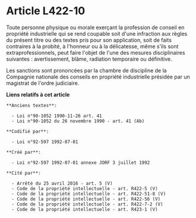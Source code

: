 # Article L422-10

Toute personne physique ou morale exerçant la profession de conseil en propriété industrielle qui se rend coupable soit d'une
infraction aux règles du présent titre ou des textes pris pour son application, soit de faits contraires à la probité, à
l'honneur ou à la délicatesse, même s'ils sont extraprofessionnels, peut faire l'objet de l'une des mesures disciplinaires
suivantes : avertissement, blâme, radiation temporaire ou définitive.

Les sanctions sont prononcées par la chambre de discipline de la Compagnie nationale des conseils en propriété industrielle
présidée par un magistrat de l'ordre judiciaire.

**Liens relatifs à cet article**

	**Anciens textes**:

	  - Loi n°90-1052 1990-11-26 art. 41
	  - Loi n°90-1052 du 26 novembre 1990 - art. 41 (Ab)

	**Codifié par**:

	  - Loi n°92-597 1992-07-01

	**Créé par**:

	  - Loi n°92-597 1992-07-01 annexe JORF 3 juillet 1992

	**Cité par**:

	  - Arrêté du 25 avril 2016 - art. 5 (V)
	  - Code de la propriété intellectuelle - art. R422-5 (V)
	  - Code de la propriété intellectuelle - art. R422-51-8 (V)
	  - Code de la propriété intellectuelle - art. R422-56 (V)
	  - Code de la propriété intellectuelle - art. R422-7-2 (V)
	  - Code de la propriété intellectuelle - art. R423-1 (V)
